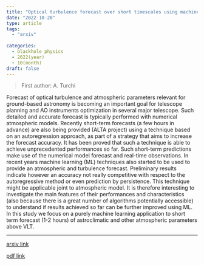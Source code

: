 ```yaml
---
title: "Optical turbulence forecast over short timescales using machine learning techniques"
date: "2022-10-20"
type: article
tags:
  - "arxiv"
  
categories:
  - blackhole physics
  - 2022(year)
  - 10(month)
draft: false
---
```

> First author: A. Turchi

 Forecast of optical turbulence and atmospheric parameters relevant for
ground-based astronomy is becoming an important goal for telescope planning and
AO instruments optimization in several major telescope. Such detailed and
accurate forecast is typically performed with numerical atmospheric models.
Recently short-term forecasts (a few hours in advance) are also being provided
(ALTA project) using a technique based on an autoregression approach, as part
of a strategy that aims to increase the forecast accuracy. It has been proved
that such a technique is able to achieve unprecedented performances so far.
Such short-term predictions make use of the numerical model forecast and
real-time observations. In recent years machine learning (ML) techniques also
started to be used to provide an atmospheric and turbulence forecast.
Preliminary results indicate however an accuracy not really competitive with
respect to the autoregressive method or even prediction by persistence. This
technique might be applicable joint to atmospheric model. It is therefore
interesting to investigate the main features of their performances and
characteristics (also because there is a great number of algorithms potentially
accessible) to understand if results achieved so far can be further improved
using ML. In this study we focus on a purely machine learning application to
short term forecast (1-2 hours) of astroclimatic and other atmospheric
parameters above VLT.

---
[arxiv link](http://arxiv.org/abs/2210.11236v1)

[pdf link](http://arxiv.org/pdf/2210.11236v1)
